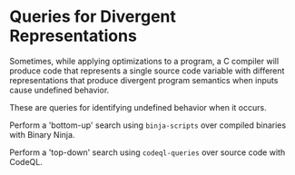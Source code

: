# Queries for Divergent Representations

Sometimes, while applying optimizations to a program, a C compiler will
produce code that represents a single source code variable with different
representations that produce divergent program semantics when inputs cause
undefined behavior.

These are queries for identifying undefined behavior when it occurs.

Perform a 'bottom-up' search using `binja-scripts` over compiled binaries with
Binary Ninja.

Perform a 'top-down' search using `codeql-queries` over source code with
CodeQL.
